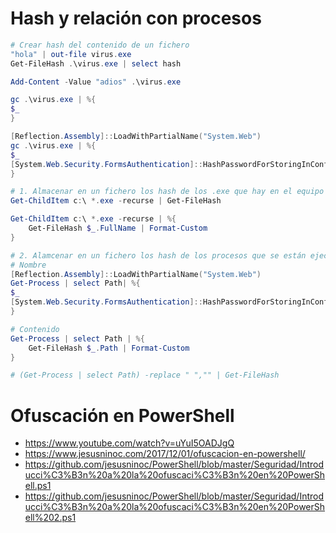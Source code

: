 # Hash y relación con procesos

```PowerShell
# Crear hash del contenido de un fichero
"hola" | out-file virus.exe
Get-FileHash .\virus.exe | select hash

Add-Content -Value "adios" .\virus.exe

gc .\virus.exe | %{
$_
}

[Reflection.Assembly]::LoadWithPartialName("System.Web")
gc .\virus.exe | %{
$_
[System.Web.Security.FormsAuthentication]::HashPasswordForStoringInConfigFile($_, "SHA512")
}

# 1. Almacenar en un fichero los hash de los .exe que hay en el equipo
Get-ChildItem c:\ *.exe -recurse | Get-FileHash

Get-ChildItem c:\ *.exe -recurse | %{
    Get-FileHash $_.FullName | Format-Custom
}

# 2. Alamcenar en un fichero los hash de los procesos que se están ejecutando en el equipo (creando el hash del nombre y del contenido del programa)
# Nombre
[Reflection.Assembly]::LoadWithPartialName("System.Web")
Get-Process | select Path| %{
$_
[System.Web.Security.FormsAuthentication]::HashPasswordForStoringInConfigFile($_, "SHA512")
}

# Contenido
Get-Process | select Path | %{
    Get-FileHash $_.Path | Format-Custom
}

# (Get-Process | select Path) -replace " ","" | Get-FileHash
```

# Ofuscación en PowerShell

- https://www.youtube.com/watch?v=uYuI5OADJgQ
- https://www.jesusninoc.com/2017/12/01/ofuscacion-en-powershell/
- https://github.com/jesusninoc/PowerShell/blob/master/Seguridad/Introducci%C3%B3n%20a%20la%20ofuscaci%C3%B3n%20en%20PowerShell.ps1
- https://github.com/jesusninoc/PowerShell/blob/master/Seguridad/Introducci%C3%B3n%20a%20la%20ofuscaci%C3%B3n%20en%20PowerShell%202.ps1
